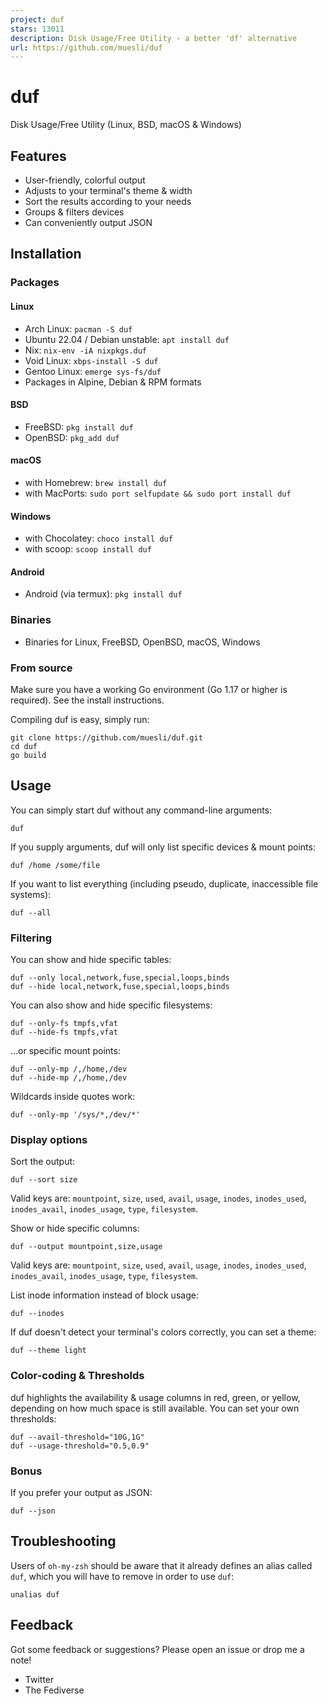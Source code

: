 ```yaml
---
project: duf
stars: 13011
description: Disk Usage/Free Utility - a better 'df' alternative
url: https://github.com/muesli/duf
---
```


duf
===

Disk Usage/Free Utility (Linux, BSD, macOS & Windows)

Features
--------

-   User-friendly, colorful output
-   Adjusts to your terminal's theme & width
-   Sort the results according to your needs
-   Groups & filters devices
-   Can conveniently output JSON

Installation
------------

### Packages

#### Linux

-   Arch Linux: `pacman -S duf`
-   Ubuntu 22.04 / Debian unstable: `apt install duf`
-   Nix: `nix-env -iA nixpkgs.duf`
-   Void Linux: `xbps-install -S duf`
-   Gentoo Linux: `emerge sys-fs/duf`
-   Packages in Alpine, Debian & RPM formats

#### BSD

-   FreeBSD: `pkg install duf`
-   OpenBSD: `pkg_add duf`

#### macOS

-   with Homebrew: `brew install duf`
-   with MacPorts: `sudo port selfupdate && sudo port install duf`

#### Windows

-   with Chocolatey: `choco install duf`
-   with scoop: `scoop install duf`

#### Android

-   Android (via termux): `pkg install duf`

### Binaries

-   Binaries for Linux, FreeBSD, OpenBSD, macOS, Windows

### From source

Make sure you have a working Go environment (Go 1.17 or higher is required). See the install instructions.

Compiling duf is easy, simply run:

```
git clone https://github.com/muesli/duf.git
cd duf
go build
```

Usage
-----

You can simply start duf without any command-line arguments:

```
duf
```

If you supply arguments, duf will only list specific devices & mount points:

```
duf /home /some/file
```

If you want to list everything (including pseudo, duplicate, inaccessible file systems):

```
duf --all
```

### Filtering

You can show and hide specific tables:

```
duf --only local,network,fuse,special,loops,binds
duf --hide local,network,fuse,special,loops,binds
```

You can also show and hide specific filesystems:

```
duf --only-fs tmpfs,vfat
duf --hide-fs tmpfs,vfat
```

...or specific mount points:

```
duf --only-mp /,/home,/dev
duf --hide-mp /,/home,/dev
```

Wildcards inside quotes work:

```
duf --only-mp '/sys/*,/dev/*'
```

### Display options

Sort the output:

```
duf --sort size
```

Valid keys are: `mountpoint`, `size`, `used`, `avail`, `usage`, `inodes`, `inodes_used`, `inodes_avail`, `inodes_usage`, `type`, `filesystem`.

Show or hide specific columns:

```
duf --output mountpoint,size,usage
```

Valid keys are: `mountpoint`, `size`, `used`, `avail`, `usage`, `inodes`, `inodes_used`, `inodes_avail`, `inodes_usage`, `type`, `filesystem`.

List inode information instead of block usage:

```
duf --inodes
```

If duf doesn't detect your terminal's colors correctly, you can set a theme:

```
duf --theme light
```

### Color-coding & Thresholds

duf highlights the availability & usage columns in red, green, or yellow, depending on how much space is still available. You can set your own thresholds:

```
duf --avail-threshold="10G,1G"
duf --usage-threshold="0.5,0.9"
```

### Bonus

If you prefer your output as JSON:

```
duf --json
```

Troubleshooting
---------------

Users of `oh-my-zsh` should be aware that it already defines an alias called `duf`, which you will have to remove in order to use `duf`:

```
unalias duf
```

Feedback
--------

Got some feedback or suggestions? Please open an issue or drop me a note!

-   Twitter
-   The Fediverse

